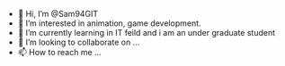 - 👋 Hi, I’m @Sam94GIT
- 👀 I’m interested in animation, game development.
- 🌱 I’m currently learning in IT feild and i am an under graduate student
- 💞️ I’m looking to collaborate on ...
- 📫 How to reach me ...

<!---
Sam94GIT/Sam94GIT is a ✨ special ✨ repository because its `README.md` (this file) appears on your GitHub profile.
You can click the Preview link to take a look at your changes.
--->
